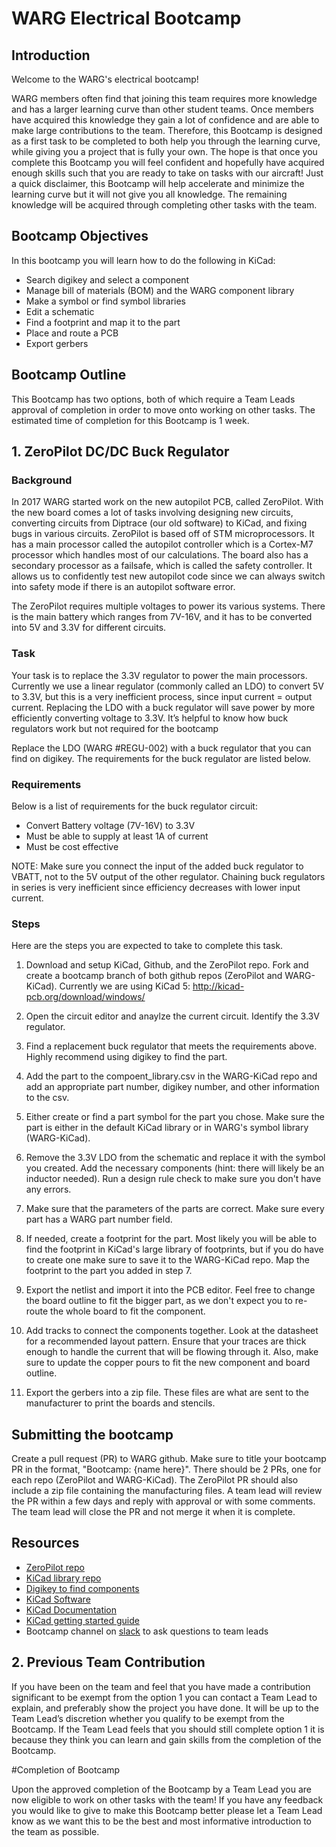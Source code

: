 ﻿
# WARG Electrical Bootcamp

## Introduction
Welcome to the WARG's electrical bootcamp!

WARG members often find that joining this team requires more knowledge and has a larger learning curve than other student teams. Once members have acquired this knowledge they gain a lot of confidence and are able to make large contributions to the team. Therefore, this Bootcamp is designed as a first task to be completed to both help you through the learning curve, while giving you a project that is fully your own. The hope is that once you complete this Bootcamp you will feel confident and hopefully have acquired enough skills such that you are ready to take on tasks with our aircraft! Just a quick disclaimer, this Bootcamp will help accelerate and minimize the learning curve but it will not give you all knowledge. The remaining knowledge will be acquired through completing other tasks with the team.

## Bootcamp Objectives

In this bootcamp you will learn how to do the following in KiCad:

- Search digikey and select a component
- Manage bill of materials (BOM) and the WARG component library
- Make a symbol or find symbol libraries
- Edit a schematic
- Find a footprint and map it to the part
- Place and route a PCB
- Export gerbers

## Bootcamp Outline

This Bootcamp has two options, both of which require a Team Leads approval of completion in order to move onto working on other tasks. The estimated time of completion for this Bootcamp is 1 week.

## 1. ZeroPilot DC/DC Buck Regulator

### Background

In 2017 WARG started work on the new autopilot PCB, called ZeroPilot. With the new board comes a lot of tasks involving designing new circuits, converting circuits from Diptrace (our old software) to KiCad, and fixing bugs in various circuits. ZeroPilot is based off of STM microprocessors. It has a main processor called the autopilot controller which is a Cortex-M7 processor which handles most of our calculations. The board also has a secondary processor as a failsafe, which is called the safety controller. It allows us to confidently test new autopilot code since we can always switch into safety mode if there is an autopilot software error.

The ZeroPilot requires multiple voltages to power its various systems. There is the main battery which ranges from 7V-16V, and it has to be converted into 5V and 3.3V for different circuits.

### Task

Your task is to replace the 3.3V regulator to power the main processors. Currently we use a linear regulator (commonly called an LDO) to convert 5V to 3.3V, but this is a very inefficient process, since input current = output current. Replacing the LDO with a buck regulator will save power by more efficiently converting voltage to 3.3V. It’s helpful to know how buck regulators work but not required for the bootcamp

Replace the LDO (WARG #REGU-002) with a buck regulator that you can find on digikey. The requirements for the buck regulator are listed below.

### Requirements

Below is a list of requirements for the buck regulator circuit:

- Convert Battery voltage (7V-16V) to 3.3V
- Must be able to supply at least 1A of current
- Must be cost effective

NOTE: Make sure you connect the input of the added buck regulator to VBATT, not to the 5V output of the other regulator. Chaining buck regulators in series is very inefficient since efficiency decreases with lower input current.

### Steps

Here are the steps you are expected to take to complete this task.

1. Download and setup KiCad, Github, and the ZeroPilot repo. Fork and create a bootcamp branch of both github repos (ZeroPilot and WARG-KiCad). Currently we are using KiCad 5: http://kicad-pcb.org/download/windows/

2. Open the circuit editor and anaylze the current circuit. Identify the 3.3V regulator.

3. Find a replacement buck regulator that meets the requirements above. Highly recommend using digikey to find the part.

4. Add the part to the compoent_library.csv in the WARG-KiCad repo and add an appropriate part number, digikey number, and other information to the csv.

5. Either create or find a part symbol for the part you chose. Make sure the part is either in the default KiCad library or in WARG's symbol library (WARG-KiCad).

6. Remove the 3.3V LDO from the schematic and replace it with the symbol you created. Add the necessary components (hint: there will likely be an inductor needed). Run a design rule check to make sure you don't have any errors.

7. Make sure that the parameters of the parts are correct. Make sure every part has a WARG part number field.

8. If needed, create a footprint for the part. Most likely you will be able to find the footprint in KiCad's large library of footprints, but if you do have to create one make sure to save it to the WARG-KiCad repo. Map the footprint to the part you added in step 7.

9. Export the netlist and import it into the PCB editor. Feel free to change the board outline to fit the bigger part, as we don't expect you to re-route the whole board to fit the component.

10. Add tracks to connect the components together. Look at the datasheet for a recommended layout pattern. Ensure that your traces are thick enough to handle the current that will be flowing through it. Also, make sure to update the copper pours to fit the new component and board outline.

11. Export the gerbers into a zip file. These files are what are sent to the manufacturer to print the boards and stencils.

## Submitting the bootcamp

Create a pull request (PR) to WARG github. Make sure to title your bootcamp PR in the format, "Bootcamp: {name here}". There should be 2 PRs, one for each repo (ZeroPilot and WARG-KiCad). The ZeroPilot PR should also include a zip file containing the manufacturing files. A team lead will review the PR within a few days and reply with approval or with some comments. The team lead will close the PR and not merge it when it is complete.


## Resources

- [ZeroPilot repo](https://github.com/UWARG/ZeroPilot-HW)
- [KiCad library repo](https://github.com/UWARG/ZeroPilot-HW)
- [Digikey to find components](https://www.digikey.com/)
- [KiCad Software](http://kicad-pcb.org/)
- [KiCad Documentation](http://kicad-pcb.org/help/documentation/)
- [KiCad getting started guide](http://docs.kicad-pcb.org/stable/en/getting_started_in_kicad.pdf)
-  Bootcamp channel on  [slack](https://uwarg.slack.com) to ask questions to team leads

## 2. Previous Team Contribution

If you have been on the team and feel that you have made a contribution significant to be exempt from the option 1 you can contact a Team Lead to explain, and preferably show the project you have done. It will be up to the Team Lead’s discretion whether you qualify to be exempt from the Bootcamp. If the Team Lead feels that you should still complete option 1 it is because they think you can learn and gain skills from the completion of the Bootcamp.

#Completion of Bootcamp

Upon the approved completion of the Bootcamp by a Team Lead you are now eligible to work on other tasks with the team! If you have any feedback you would like to give to make this Bootcamp better please let a Team Lead know as we want this to be the best and most informative introduction to the team as possible.
